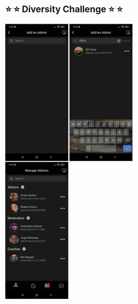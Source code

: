 # ⭐ ⭐ Diversity Challenge ⭐ ⭐


<p float="left">
  
   <img src="https://github.com/ElifYu/Diversity-Challenge/blob/main/assets/image1.jpeg" width="200" />
   <img src="https://github.com/ElifYu/Diversity-Challenge/blob/main/assets/iameg2.jpeg" width="200" />
   <img src="https://github.com/ElifYu/Diversity-Challenge/blob/main/assets/image3.jpeg" width="200" />
</p>
